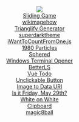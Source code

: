 <div align="center">
  <a href="https://github.com/RealCyGuy/">
    <img src="https://github-readme-stats.vercel.app/api?username=realcyguy&theme=vue&include_all_commits=true&show_icons=true&hide_title=true&hide_border=true" />
  </a>
  <br>
  <a href="https://realcyguy.itch.io/sliding-game">Sliding Game</a>
  <br>
  <a href="https://wikimagehow.netlify.app">wikimagehow</a>
  <br>
  <a href="https://trianglify.netlify.app">Trianglify Generator</a>
  <br>
  <a href="https://superdarktheme.netlify.app">superdarktheme</a>
  <br>
  <a href="https://iwanttocountfromone.js.org">iWantToCountFromOne.js</a>
  <br>
  <a href="https://realcyguy.itch.io/1980-particles">1980 Particles</a>
  <br>
  <a href="https://realcyguy.itch.io/sphered">Sphered</a>
  <br>
  <a href="https://marketplace.visualstudio.com/items?itemName=Cyrus.windows-terminal-opener">Windows Terminal Opener</a>
  <br>
  <a href="https://github.com/RealCyGuy/betterls">BetterLS</a>
  <br>
  <a href="https://whatdoihavetodo.netlify.app">Vue Todo</a>
  <br>
  <a href="https://unclickable.netlify.app/">Unclickable Button</a>
  <br>
  <a href="https://2data.netlify.app/">Image to Data URI</a>
  <br>
  <a href="https://isitfridaymay29th.netlify.app/">Is it Friday, May 29th?</a>
  <br>
  <a href="https://marketplace.visualstudio.com/items?itemName=Cyrus.white-on-white">White on White</a>
  <br>
  <a href="https://top.gg/bot/684564924000632893">Clipboard</a>
  <br>
  <a href="https://pypi.org/project/magic8ball/">magic8ball</a>
</div>
